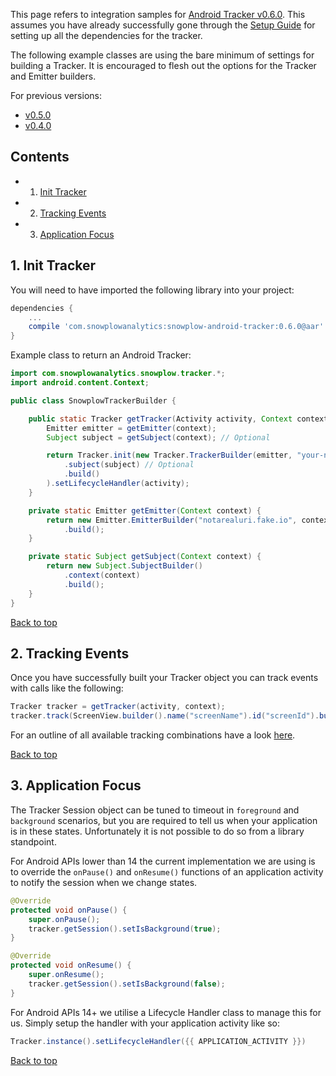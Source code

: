 <a name="top" />

This page refers to integration samples for [Android Tracker v0.6.0][android-tracker].  This assumes you have already successfully gone through the [Setup Guide][setup-guide] for setting up all the dependencies for the tracker.

The following example classes are using the bare minimum of settings for building a Tracker.  It is encouraged to flesh out the options for the Tracker and Emitter builders.

For previous versions:

* [v0.5.0][0.5.0]
* [v0.4.0][0.4.0]

## Contents

- 1. [Init Tracker](#tracker)
- 2. [Tracking Events](#events)
- 3. [Application Focus](#app-focus)

<a name="tracker" />

## 1. Init Tracker

You will need to have imported the following library into your project:

```groovy
dependencies {
    ...
    compile 'com.snowplowanalytics:snowplow-android-tracker:0.6.0@aar'
}
```

Example class to return an Android Tracker:

```java
import com.snowplowanalytics.snowplow.tracker.*;
import android.content.Context;

public class SnowplowTrackerBuilder {

    public static Tracker getTracker(Activity activity, Context context) {
        Emitter emitter = getEmitter(context);
        Subject subject = getSubject(context); // Optional

        return Tracker.init(new Tracker.TrackerBuilder(emitter, "your-namespace", "your-appid", context)
            .subject(subject) // Optional
            .build()
        ).setLifecycleHandler(activity);
    }

    private static Emitter getEmitter(Context context) {
        return new Emitter.EmitterBuilder("notarealuri.fake.io", context)
            .build();
    }

    private static Subject getSubject(Context context) {
        return new Subject.SubjectBuilder()
            .context(context)
            .build();
    }
}
```

[Back to top](#top)

<a name="events" />

## 2. Tracking Events

Once you have successfully built your Tracker object you can track events with calls like the following:

```java
Tracker tracker = getTracker(activity, context);
tracker.track(ScreenView.builder().name("screenName").id("screenId").build());
```

For an outline of all available tracking combinations have a look [here][demo-app-track-events].

[Back to top](#top)

<a name="app-focus" />

## 3. Application Focus

The Tracker Session object can be tuned to timeout in `foreground` and `background` scenarios, but you are required to tell us when your application is in these states.  Unfortunately it is not possible to do so from a library standpoint.

For Android APIs lower than 14 the current implementation we are using is to override the `onPause()` and `onResume()` functions of an application activity to notify the session when we change states.

```java
@Override
protected void onPause() {
    super.onPause();
    tracker.getSession().setIsBackground(true);
}

@Override
protected void onResume() {
    super.onResume();
    tracker.getSession().setIsBackground(false);
}
```

For Android APIs 14+ we utilise a Lifecycle Handler class to manage this for us.  Simply setup the handler with your application activity like so:

```java
Tracker.instance().setLifecycleHandler({{ APPLICATION_ACTIVITY }})
```

[Back to top](#top)

[android-tracker]: https://github.com/snowplow/snowplow/wiki/Android-Tracker
[setup-guide]: https://github.com/snowplow/snowplow/wiki/Android-Tracker-Setup
[demo-app-track-events]: https://raw.githubusercontent.com/snowplow/snowplow-android-tracker/master/snowplow-demo-app/src/main/java/com/snowplowanalytics/snowplowtrackerdemo/utils/TrackerEvents.java
[0.4.0]: https://github.com/snowplow/snowplow/wiki/Android-Integration-0.4.0
[0.5.0]: https://github.com/snowplow/snowplow/wiki/Android-Integration-0.5.0

